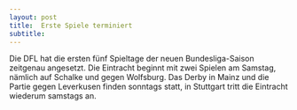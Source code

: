 ```yaml
---
layout: post
title:  Erste Spiele terminiert
subtitle:  
---
```


Die DFL hat die ersten fünf Spieltage der neuen Bundesliga-Saison zeitgenau angesetzt. Die Eintracht beginnt mit zwei Spielen am Samstag, nämlich auf Schalke und gegen Wolfsburg. Das Derby in Mainz und die Partie gegen Leverkusen finden sonntags statt, in Stuttgart tritt die Eintracht wiederum samstags an.


